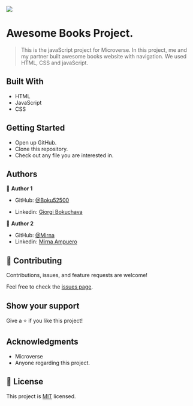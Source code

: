 ![](https://img.shields.io/badge/Microverse-blueviolet)

# Awesome Books Project.

> This is the javaScript project for Microverse. In this project, me and my partner built awesome books website with navigation. We used HTML, CSS and javaScript.

## Built With 

- HTML
- JavaScript
- CSS

## Getting Started

- Open up GitHub.
- Clone this repository.
- Check out any file you are interested in.

## Authors

👤 **Author 1**

- GitHub: [@Boku52500](https://github.com/Boku52500)

- Linkedin: [Giorgi Bokuchava](https://www.linkedin.com/in/giorgi-bokuchava-430252240/)

👤 **Author 2**

- GitHub: [@Mirna](https://github.com/M1rn4)
- Linkedin: [Mirna Ampuero](https://www.linkedin.com/in/mirna-ampuero-caro/)



## 🤝 Contributing

Contributions, issues, and feature requests are welcome!

Feel free to check the [issues page](../../issues/).

## Show your support

Give a ⭐️ if you like this project!

## Acknowledgments

- Microverse
- Anyone regarding this project.

## 📝 License

This project is [MIT](./LICENSE) licensed.
